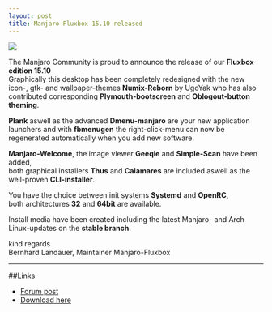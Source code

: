 ```yaml
---
layout: post
title: Manjaro-Fluxbox 15.10 released
---
```

  
<img src="https://manjaro.github.io/images/manjaro-fluxbox-15.10.jpg">
  
The Manjaro Community is proud to announce the release of our **Fluxbox edition 15.10**  
Graphically this desktop has been completely redesigned with the new icon-, gtk- and wallpaper-themes **Numix-Reborn** by UgoYak who has also contributed corresponding **Plymouth-bootscreen** and **Oblogout-button theming**.  
  
**Plank** aswell as the advanced **Dmenu-manjaro** are your new application launchers and with **fbmenugen** the right-click-menu can now be regenerated automatically when you add new software.  
  
**Manjaro-Welcome**, the image viewer **Geeqie** and **Simple-Scan** have been added,  
both graphical installers **Thus** and **Calamares** are included aswell as the well-proven **CLI-installer**.  
  
You have the choice between init systems **Systemd** and **OpenRC**,  
both architectures **32** and **64bit** are available.  
  
Install media have been created including the latest Manjaro- and Arch Linux-updates on the **stable branch**.  
  
kind regards  
Bernhard Landauer, Maintainer Manjaro-Fluxbox  
  
----
  
##Links  
  
* [Forum post](https://forum.manjaro.org/index.php?board=56.0)  
* [Download here](https://sourceforge.net/projects/manjaro-fluxbox/files/manjaro-fluxbox-15.10/)  
